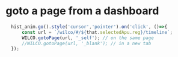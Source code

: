 # goto a page from a dashboard

```javascript
  hist_anim.go().style('cursor','pointer').on('click', ()=>{
      const url = `/wilco/#/${that.selectedApu.reg}/timeline`;
      WILCO.gotoPage(url, '_self'); // on the same page
      //WILCO.gotoPage(url, '_blank'); // in a new tab
  });
```
